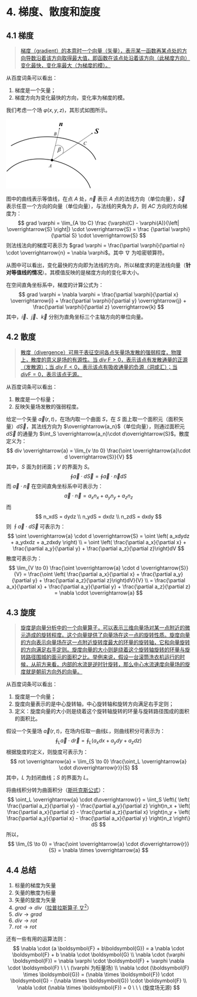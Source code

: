 # 4. 梯度、散度和旋度

## 4.1 梯度

> [梯度（gradient）的本意时一个向量（矢量），表示某一函数再某点处的方向导数沿着该方向取得最大值，即函数在该点处沿着该方向（此梯度方向）变化最快，变化率最大（为梯度的模）。](https://baike.baidu.com/item/%E6%A2%AF%E5%BA%A6/13014729?fr=aladdin)

从百度词条可以看出：

1. 梯度是一个矢量；
2. 梯度方向为变化最快的方向，变化率为梯度的模。

我们考虑一个场 $\varphi(x, y, z)$，其形式如图所示。

<img src="./resources/Chapter1-声学基础/梯度计算示意图.jpg" alt="梯度计算示意图_1" style="zoom:25%;" />

图中的曲线表示等值线，在点 $A$ 处，$\overrightarrow{n}$ 表示 $A$ 点的法线方向（单位向量），$\overrightarrow{S}$ 表示任意一个方向的向量（单位向量），与法线的夹角为 $\beta$，则 $AC$ 方向的方向梯度为：
$$
grad \varphi = \lim_{A \to C} \frac {\varphi(C) - \varphi(A)}{\left| \overrightarrow{S} \right|} \cdot \overrightarrow{S} = \frac {\partial \varphi}{\partial S} \cdot \overrightarrow{S}
$$
则法线法向的梯度可表示为  $grad \varphi = \frac{\partial \varphi}{\partial n} \cdot \overrightarrow{n} = \nabla \varphi$。其中 $\nabla$ 为哈密顿算符。

从图中可以看出，变化最快的方向即为法线的方向，所以梯度求的是法线向量（**针对等值线的情况**）。其模值反映的是梯度方向的变化率大小。

在空间直角坐标系中，梯度的计算公式为：
$$
grad \varphi = \nabla \varphi = \frac{\partial \varphi}{\partial x} \overrightarrow{i} + \frac{\partial \varphi}{\partial y} \overrightarrow{j} + \frac{\partial \varphi}{\partial z} \overrightarrow{k}
$$
其中，$\overrightarrow{i}、\overrightarrow{j}、\overrightarrow{k}$ 分别为直角坐标三个主轴方向的单位向量。

## 4.2 散度

> [散度（divergence）可用于表征空间各点矢量场发散的强弱程度，物理上，散度的意义是场的有源性。当 $div~\mathrm{F} > 0$，表示该点有发散通量的正源（发散源）；当 $div~ \mathrm{F} < 0$，表示该点有吸收通量的负源（洞或汇）；当 $div \mathrm{F} = 0$，表示该点无源。](https://baike.baidu.com/item/%E6%95%A3%E5%BA%A6/8281793?fr=aladdin)

从百度词条可以看出：

1. 散度是一个标量；
2. 反映矢量场发散的强弱程度。

给定一个矢量 $\overrightarrow{a}(r, t)$，在场内取一个曲面 $S$，在 $S$ 面上取一个面积元（面积矢量）$d\overrightarrow{S}$，其法线方向为 $\overrightarrow{a_n}$（单位向量），则通过面积元 $d\overrightarrow{S}$ 的通量为 $\int_S \overrightarrow{a_n}\cdot d\overrightarrow{S}$。散度定义为：
$$
div \overrightarrow{a} = \lim_{v \to 0} \frac{\oint \overrightarrow{a}\cdot d \overrightarrow{S}}{V}
$$
其中，$S$ 面为封闭面；$V$ 的界面为 $S$。
$$
\oint \overrightarrow{a} \cdot d \overrightarrow{S} = \oint \overrightarrow{a} \cdot  \overrightarrow{n} dS
$$
而 $\overrightarrow{a}\cdot \overrightarrow{n}$ 在空间直角坐标系中可表示为：
$$
\overrightarrow{a}\cdot \overrightarrow{n} = a_xn_x + a_yn_y + a_zn_z
$$
而
$$
n_xdS = dydz \\
n_ydS = dxdz \\
n_zdS = dxdy
$$
则 $\oint \overrightarrow{a} \cdot d \overrightarrow{S}$ 可表示为：
$$
\oint \overrightarrow{a} \cdot d \overrightarrow{S} = \oint \left( a_xdydz + a_ydxdz + a_zdxdy \right) \\
= \oint \left( \frac{\partial a_x}{\partial x} + \frac{\partial a_y}{\partial y} + \frac{\partial a_z}{\partial z}\right)dV
$$
散度可表示为：
$$
\lim_{V \to 0} \frac{\oint \overrightarrow{a} \cdot d \overrightarrow{S}}{V} = \frac{\oint \left( \frac{\partial a_x}{\partial x} + \frac{\partial a_y}{\partial y} + \frac{\partial a_z}{\partial z}\right)dV}{V} \\
= \frac{\partial a_x}{\partial x} + \frac{\partial a_y}{\partial y} + \frac{\partial a_z}{\partial z} = \nabla \cdot \overrightarrow{a}
$$

## 4.3 旋度

> [旋度是向量分析中的一个向量算子，可以表示三维向量场对某一点附近的微元造成的旋转程度。这个向量提供了向量场在这一点的旋转性质。旋度向量的方向表示向量场在这一点附近旋转度最大的环量的旋转轴，它和向量旋转的方向满足右手定则。旋度向量的大小则是绕着这个旋转轴旋转的环量与旋转路径围城的面元的面积之比。举例来说，假设一台滚筒洗衣机运行的时候，从前方来看，内部的水流是逆时针旋转，那么中心水流速度向量场的旋度就是朝前方向外的向量。](https://baike.baidu.com/item/%E6%97%8B%E5%BA%A6/8106439?fr=aladdin)

从百度词条可以看出：

1. 旋度是一个向量；
2. 旋度向量表示的是中心旋转轴，中心旋转轴和旋转方向满足右手定则；
3. 定义：旋度向量的大小则是绕着这个旋转轴旋转的环量与旋转路径围成的面积的面积比。

假设一个矢量场 $\overrightarrow{a}(r, t)$，在场内任取一曲线$L$，则曲线积分可表示为：
$$
\oint_L \overrightarrow{a} \cdot d\overrightarrow{r} = \oint_L \left(a_xdx + a_ydy + a_zdz \right)
$$
根据旋度的定义，则旋度可表示为：
$$
rot \overrightarrow{a} = \lim_{S \to 0} \frac{\oint_L \overrightarrow{a} \cdot d\overrightarrow{r}}{S}
$$
其中，$L$ 为封闭曲线；$S$ 的界面为 $L$。

将曲线积分转为曲面积分（[斯托克斯公式](https://baike.baidu.com/item/%E6%96%AF%E6%89%98%E5%85%8B%E6%96%AF%E5%AE%9A%E7%90%86/10418757?fr=aladdin)）：
$$
\oint_L \overrightarrow{a} \cdot d\overrightarrow{r} = \iint_S \left\{ \left( \frac{\partial a_z}{\partial y} - \frac{\partial a_y}{\partial z} \right)n_x + \left( \frac{\partial a_x}{\partial z} - \frac{\partial a_z}{\partial x} \right)n_y + \left( \frac{\partial a_y}{\partial x} - \frac{\partial a_x}{\partial y} \right)n_z \right\} dS
$$
所以，
$$
\lim_{S \to 0} = \frac{\oint \overrightarrow{a} \cdot d\overrightarrow{r}}{S} = \nabla \times \overrightarrow{a}
$$

## 4.4 总结

1. 标量的梯度为矢量
2. 矢量的散度为标量
3. 矢量的旋度为矢量
4. $grad \to div$（[拉普拉斯算子 $\nabla^2$](https://baike.baidu.com/item/%E6%8B%89%E6%99%AE%E6%8B%89%E6%96%AF%E7%AE%97%E5%AD%90/7261323?fr=aladdin)）
5. $div \to grad$
6. $div \to rot$
7. $rot \to rot$

还有一些有用的运算法则：
$$
\nabla \cdot (a \boldsymbol{F} + b\boldsymbol{G}) = a \nabla \cdot \boldsymbol{F} + b \nabla \cdot \boldsymbol{G} \\
\nabla \cdot (\varphi \boldsymbol{F}) = \nabla \varphi \cdot \boldsymbol{F} + \varphi \nabla \cdot \boldsymbol{F} \ \ \ (\varphi 为标量场) \\
\nabla \cdot (\boldsymbol{F} \times \boldsymbol{G}) = (\nabla \times \boldsymbol{F}) \cdot \boldsymbol{G} - (\nabla \times \boldsymbol{G}) \cdot \boldsymbol{F} \\
\nabla \cdot (\nabla \times \boldsymbol{F}) = 0 \ \ \ (旋度场无源)
$$
